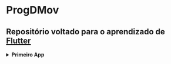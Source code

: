 # ProgDMov
 
 ## **Repositório voltado para o aprendizado de [Flutter](https://flutter.dev/)**

<details>
 <summary><b>Primeiro App</b></summary>
  <p> Calculadora simples, com tratamento de exceção (Divisão por Zero)</p>
  <p> Clique <a href="https://github.com/JuliocesarDS/ProgDMov/tree/main/Calc_app">aqui</a> para acessar o código do aplicativo</p>
</details>
